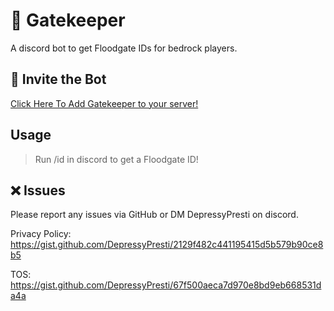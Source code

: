 # 🔐 Gatekeeper
A discord bot to get Floodgate IDs for bedrock players.

## 🔗 Invite the Bot
[Click Here To Add Gatekeeper to your server!
](https://discord.com/oauth2/authorize?client_id=1394127391143760003)

## Usage
> Run /id in discord to get a Floodgate ID!

## ❌ Issues
Please report any issues via GitHub or DM DepressyPresti on discord.

Privacy Policy: https://gist.github.com/DepressyPresti/2129f482c441195415d5b579b90ce8b5

TOS: https://gist.github.com/DepressyPresti/67f500aeca7d970e8bd9eb668531da4a
